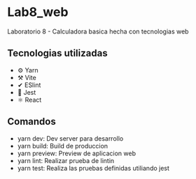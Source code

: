 # Lab8_web
Laboratorio 8 - Calculadora basica hecha con tecnologias web

## Tecnologias utilizadas
- ⚙ Yarn
- ⚒ Vite
- ✔ ESlint
- 🧪 Jest
- ⚛ React

## Comandos
- yarn dev: Dev server para desarrollo
- yarn build: Build de produccion
- yarn preview: Preview de aplicacion web
- yarn lint: Realizar prueba de lintin
- yarn test: Realiza las pruebas definidas utiliando jest 